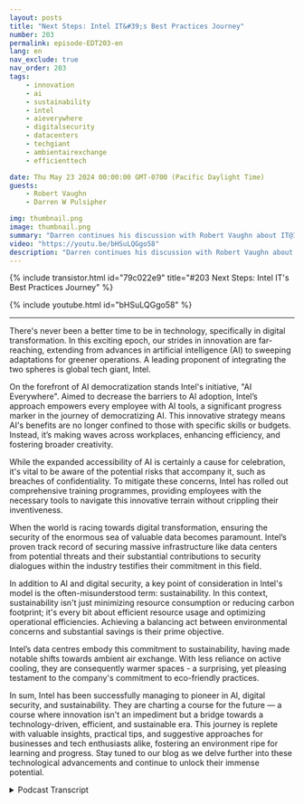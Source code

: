 ```yaml
---
layout: posts
title: "Next Steps: Intel IT&#39;s Best Practices Journey"
number: 203
permalink: episode-EDT203-en
lang: en
nav_exclude: true
nav_order: 203
tags:
    - innovation
    - ai
    - sustainability
    - intel
    - aieverywhere
    - digitalsecurity
    - datacenters
    - techgiant
    - ambientairexchange
    - efficienttech

date: Thu May 23 2024 00:00:00 GMT-0700 (Pacific Daylight Time)
guests:
    - Robert Vaughn
    - Darren W Pulsipher

img: thumbnail.png
image: thumbnail.png
summary: "Darren continues his discussion with Robert Vaughn about IT@Intel and how it is helping organizations all over the world with modernizing their information systems by sharing best practices."
video: "https://youtu.be/bHSuLQGgo58"
description: "Darren continues his discussion with Robert Vaughn about IT@Intel and how it is helping organizations all over the world with modernizing their information systems by sharing best practices."
---
```


<div>
{% include transistor.html id="79c022e9" title="#203 Next Steps: Intel IT&#39;s Best Practices Journey" %}

{% include youtube.html id="bHSuLQGgo58" %}
</div>

---

There's never been a better time to be in technology, specifically in digital transformation. In this exciting epoch, our strides in innovation are far-reaching, extending from advances in artificial intelligence (AI) to sweeping adaptations for greener operations. A leading proponent of integrating the two spheres is global tech giant, Intel.

On the forefront of AI democratization stands Intel's initiative, "AI Everywhere". Aimed to decrease the barriers to AI adoption, Intel’s approach empowers every employee with AI tools, a significant progress marker in the journey of democratizing AI. This innovative strategy means AI's benefits are no longer confined to those with specific skills or budgets. Instead, it’s making waves across workplaces, enhancing efficiency, and fostering broader creativity. 

While the expanded accessibility of AI is certainly a cause for celebration, it's vital to be aware of the potential risks that accompany it, such as breaches of confidentiality. To mitigate these concerns, Intel has rolled out comprehensive training programmes, providing employees with the necessary tools to navigate this innovative terrain without crippling their inventiveness. 

When the world is racing towards digital transformation, ensuring the security of the enormous sea of valuable data becomes paramount. Intel’s proven track record of securing massive infrastructure like data centers from potential threats and their substantial contributions to security dialogues within the industry testifies their commitment in this field.

In addition to AI and digital security, a key point of consideration in Intel's model is the often-misunderstood term: sustainability. In this context, sustainability isn't just minimizing resource consumption or reducing carbon footprint; it's every bit about efficient resource usage and optimizing operational efficiencies. Achieving a balancing act between environmental concerns and substantial savings is their prime objective.

Intel’s data centres embody this commitment to sustainability, having made notable shifts towards ambient air exchange. With less reliance on active cooling, they are consequently warmer spaces - a surprising, yet pleasing testament to the company's commitment to eco-friendly practices. 

In sum, Intel has been successfully managing to pioneer in AI, digital security, and sustainability. They are charting a course for the future — a course where innovation isn't an impediment but a bridge towards a technology-driven, efficient, and sustainable era. This journey is replete with valuable insights, practical tips, and suggestive approaches for businesses and tech enthusiasts alike, fostering an environment ripe for learning and progress. Stay tuned to our blog as we delve further into these technological advancements and continue to unlock their immense potential.



<details>
<summary> Podcast Transcript </summary>

<p></p>

</details>
